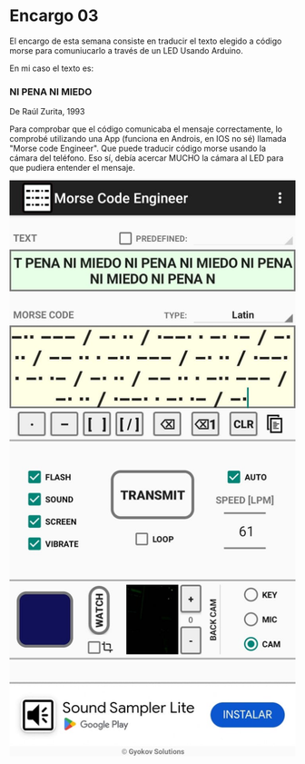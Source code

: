# Encargo 03
El encargo de esta semana consiste en traducir el texto elegido a código morse para comuniucarlo a través de un LED Usando Arduino.

En mi caso el texto es:

### NI PENA NI MIEDO

De Raúl Zurita, 1993

Para comprobar que el código comunicaba el mensaje correctamente, lo comprobé utilizando una App (funciona en Androis, en IOS no sé) llamada "Morse code Engineer". Que puede traducir código morse usando
la cámara del teléfono. Eso sí, debía acercar MUCHO la cámara al LED para que pudiera entender el mensaje.

![cualquier texto](./imagenes/morse.jpg) 
